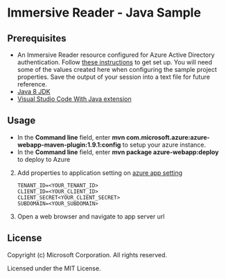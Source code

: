 # Immersive Reader - Java Sample

## Prerequisites

* An Immersive Reader resource configured for Azure Active Directory authentication. Follow [these instructions](https://docs.microsoft.com/azure/cognitive-services/immersive-reader/how-to-create-immersive-reader) to get set up. You will need some of the values created here when configuring the sample project properties. Save the output of your session into a text file for future reference.
* [Java 8 JDK](https://www.oracle.com/technetwork/java/javase/downloads/jdk8-downloads-2133151.html)
* [Visual Studio Code With Java extension](https://code.visualstudio.com/docs/languages/java)

## Usage

* In the **Command line** field, enter **mvn com.microsoft.azure:azure-webapp-maven-plugin:1.9.1:config** to setup your azure instance.
* In the **Command line** field, enter **mvn package azure-webapp:deploy** to deploy to Azure

2. Add properties to application setting on [azure app setting](https://docs.microsoft.com/en-us/azure/app-service/configure-common)

    ```text
    TENANT_ID=<YOUR_TENANT_ID>
    CLIENT_ID=<YOUR_CLIENT_ID>
    CLIENT_SECRET<YOUR_CLIENT_SECRET>
    SUBDOMAIN=<YOUR_SUBDOMAIN>
    ```

3. Open a web browser and navigate to app server url

## License

Copyright (c) Microsoft Corporation. All rights reserved.

Licensed under the MIT License.
